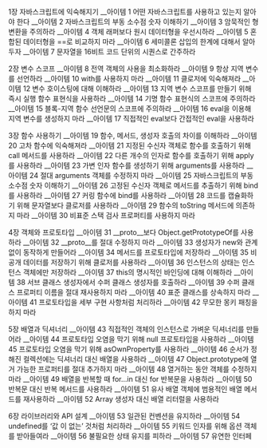 1장 자바스크립트에 익숙해지기
__아이템 1 어떤 자바스크립트를 사용하고 있는지 알아야 한다
__아이템 2 자바스크립트의 부동 소수점 숫자 이해하기
__아이템 3 암묵적인 형변환을 주의하라
__아이템 4 객체 래퍼보다 원시 데이터형을 우선시하라
__아이템 5 혼합된 데이터형을 ==로 비교하지 마라
__아이템 6 세미콜론 삽입의 한계에 대해서 알아두자
__아이템 7 문자열을 16비트 코드 단위의 시퀀스로 간주하라

2장 변수 스코프
__아이템 8 전역 객체의 사용을 최소화하라
__아이템 9 항상 지역 변수를 선언하라
__아이템 10 with를 사용하지 마라
__아이템 11 클로저에 익숙해져라
__아이템 12 변수 호이스팅에 대해 이해하라
__아이템 13 지역 변수 스코프를 만들기 위해 즉시 실행 함수 표현식을 사용하라
__아이템 14 기명 함수 표현식의 스코프에 주의하라
__아이템 15 블록-지역 함수 선언문의 스코프에 주의하라
__아이템 16 eval을 이용해 지역 변수를 생성하지 마라
__아이템 17 직접적인 eval보다 간접적인 eval을 사용하라

3장 함수 사용하기
__아이템 19 함수, 메서드, 생성자 호출의 차이를 이해하라
__아이템 20 고차 함수에 익숙해져라
__아이템 21 지정된 수신자 객체로 함수를 호출하기 위해 call 메서드를 사용하라
__아이템 22 다른 개수의 인자로 함수를 호출하기 위해 apply를 사용하라
__아이템 23 가변 인자 함수를 생성하기 위해 arguments를 사용하라
__아이템 24 절대 arguments 객체를 수정하지 마라
__아이템 25 자바스크립트의 부동 소수점 숫자 이해하기
__아이템 26 고정된 수신자 객체로 메서드를 추출하기 위해 bind를 사용하라
__아이템 27 커링 함수에 bind를 사용하라
__아이템 28 코드를 캡슐화하기 위해 문자열보다 클로저를 사용하라
__아이템 29 함수의 toString 메서드에 의존하지 마라
__아이템 30 비표준 스택 검사 프로퍼티를 사용하지 마라

4장 객체와 프로토타입
__아이템 31 __proto__보다 Object.getPrototypeOf를 사용하라
__아이템 32 __proto__를 절대 수정하지 마라
__아이템 33 생성자가 new와 관계 없이 동작하게 만들어라
__아이템 34 메서드를 프로토타입에 저장하라
__아이템 35 비공개 데이터를 저장하기 위해 클로저를 사용하라
__아이템 36 인스턴스의 상태는 인스턴스 객체에만 저장하라
__아이템 37 this의 명시적인 바인딩에 대해 이해하라
__아이템 38 서브 클래스 생성자에서 수퍼 클래스 생성자를 호출하라
__아이템 39 수퍼 클래스 프로퍼티 이름을 절대 재사용하지 마라
__아이템 40 표준 클래스를 상속하지 마라
__아이템 41 프로토타입을 세부 구현 사항처럼 처리하라
__아이템 42 무모한 몽키 패칭을 하지 마라

5장 배열과 딕셔너리
__아이템 43 직접적인 객체의 인스턴스로 가벼운 딕셔너리를 만들어라
__아이템 44 프로토타입 오염을 막기 위해 null 프로토타입을 사용하라
__아이템 45 프로토타입 오염을 막기 위해 asOwnProperty를 사용하라
__아이템 46 순서가 정해진 컬렉션에는 딕셔너리 대신 배열을 사용하라
__아이템 47 Object.prototype에 열거 가능한 프로퍼티를 절대 추가하지 마라
__아이템 48 열거하는 동안 객체를 수정하지 마라
__아이템 49 배열을 반복할 때 for...in 대신 for 반복문을 사용하라
__아이템 50 반복문 대신 반복 메서드를 사용하라
__아이템 51 유사 배열 객체에 범용적인 배열 메서드를 재사용하라
__아이템 52 Array 생성자 대신 배열 리터럴을 사용하라

6장 라이브러리와 API 설계
__아이템 53 일관된 컨벤션을 유지하라
__아이템 54 undefined를 ‘값 이 없는’ 것처럼 처리하라
__아이템 55 키워드 인자를 위해 옵션 객체를 받아들여라
__아이템 56 불필요한 상태 유지를 피하라
__아이템 57 유연한 인터페
